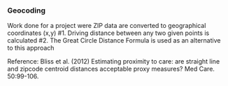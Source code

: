 ### Geocoding
Work done for a project were ZIP data are converted to geographical coordinates (x,y)
#1. Driving distance between any two given points is calculated
#2. The Great Circle Distance Formula is used as an alternative to this approach 

Reference: Bliss et al. (2012) Estimating proximity to care: are straight line and zipcode centroid distances acceptable proxy measures? Med Care. 50:99-106. 

